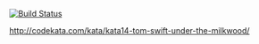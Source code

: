 [![Build Status](https://travis-ci.com/mplanchant/tom-swift-under-the-milkwood.svg?branch=master)](https://travis-ci.com/mplanchant/tom-swift-under-the-milkwood)

http://codekata.com/kata/kata14-tom-swift-under-the-milkwood/